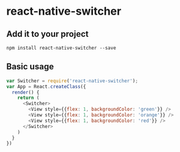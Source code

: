 # react-native-switcher

## Add it to your project

```
npm install react-native-switcher --save
```

## Basic usage

```js
var Switcher = require('react-native-switcher');
var App = React.createClass({
  render() {
    return (
      <Switcher>
        <View style={{flex: 1, backgroundColor: 'green'}} />
        <View style={{flex: 1, backgroundColor: 'orange'}} />
        <View style={{flex: 1, backgroundColor: 'red'}} />
      </Switcher>
    )
  }
})
```

